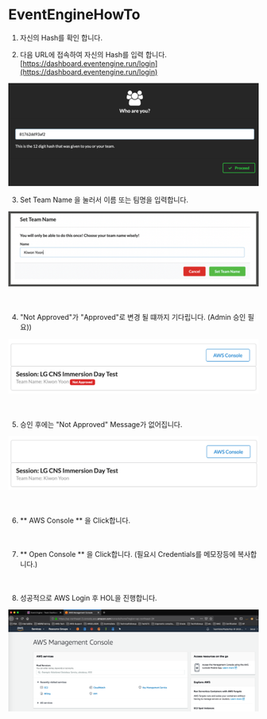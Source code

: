 # EventEngineHowTo
1. 자신의 Hash를 확인 합니다. 


2. 다음 URL에 접속하여 자신의 Hash를 입력 합니다. 
[https://dashboard.eventengine.run/login](https://dashboard.eventengine.run/login)

![Alt](./images/ee-login.png "login page")


3. Set Team Name 을 눌러서 이름 또는 팀명을 입력합니다.

<kbd>   
<img src="images/set-team-name.png" />
</kbd>
<br /><br /><br />

4. "Not Approved"가 "Approved"로 변경 될 떄까지 기다립니다. (Admin 승인 필요))
<kbd>
<img src="images/waiting-approval.png" />
</kbd>
<br /><br /><br />


5. 승인 후에는 "Not Approved" Message가 없어집니다. 
<kbd>
<img src="images/approved.png" />
</kbd>
<br /><br /><br />

6. ** AWS Console ** 을 Click합니다. 
<br /><br /><br />

7. ** Open Console ** 을 Click합니다. (필요시 Credentials를 메모장등에 복사합니다.)
<br /><br /><br />

8. 성공적으로 AWS Login 후 HOL을 진행합니다.
<kbd>
<img src="images/login.png" />
</kbd>


<br /><br /><br />


